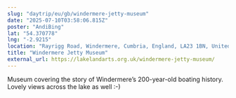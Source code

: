```yaml
---
slug: "daytrip/eu/gb/windermere-jetty-museum"
date: "2025-07-10T03:58:06.815Z"
poster: "AndiBing"
lat: "54.370778"
lng: "-2.9215"
location: "Rayrigg Road, Windermere, Cumbria, England, LA23 1BN, United Kingdom"
title: "Windermere Jetty Museum"
external_url: https://lakelandarts.org.uk/windermere-jetty-museum/
---
```

Museum covering the story of Windermere’s 200-year-old boating history. Lovely views across the lake as well :-)
